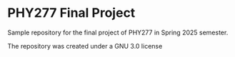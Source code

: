 # PHY277 Final Project

Sample repository for the final project of PHY277 in Spring 2025 semester.

The repository was created under a GNU 3.0 license
